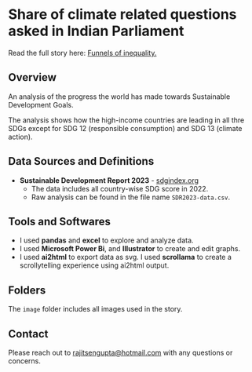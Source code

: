 # Share of climate related questions asked in Indian Parliament
Read the full story here: [Funnels of inequality.](https://rajitsengupta.github.io/Parliament_Questions/)

## Overview
An analysis of the progress the world has made towards Sustainable Development Goals. 

The analysis shows how the high-income countries are leading in all thre SDGs except for SDG 12 (responsible consumption) and SDG 13 (climate action). 

## Data Sources and Definitions
- **Sustainable Development Report 2023** - [sdgindex.org](https://dashboards.sdgindex.org/)
    - The data includes all country-wise SDG score in 2022.
    - Raw analysis can be found in the file name `SDR2023-data.csv`.

## Tools and Softwares
- I used **pandas** and **excel** to explore and analyze data.
- I used **Microsoft Power Bi**, and **Illustrator** to create and edit graphs. 
- I used **ai2html** to export data as svg. I used **scrollama** to create a scrollytelling experience using ai2html output.

## Folders
The `image` folder includes all images used in the story.

## Contact
Please reach out to rajitsengupta@hotmail.com with any questions or concerns.
